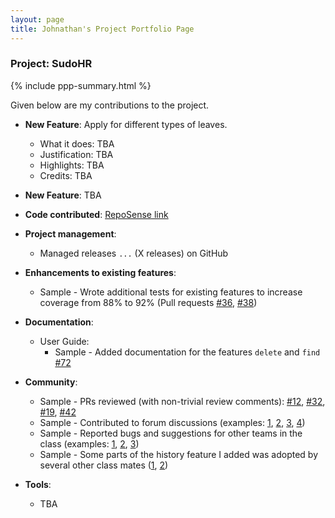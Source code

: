 ```yaml
---
layout: page
title: Johnathan's Project Portfolio Page
---
```


### Project: SudoHR

{% include ppp-summary.html %}

Given below are my contributions to the project.

* **New Feature**: Apply for different types of leaves.
    * What it does: TBA
    * Justification: TBA
    * Highlights: TBA
    * Credits: TBA

* **New Feature**: TBA

* **Code contributed**: [RepoSense link]()

* **Project management**:
    * Managed releases `...` (X releases) on GitHub

* **Enhancements to existing features**:
    * Sample - Wrote additional tests for existing features to increase coverage from 88% to 92% (Pull requests [\#36](), [\#38]())

* **Documentation**:
    * User Guide:
        * Sample - Added documentation for the features `delete` and `find` [\#72]()

* **Community**:
    * Sample - PRs reviewed (with non-trivial review comments): [\#12](), [\#32](), [\#19](), [\#42]()
    * Sample - Contributed to forum discussions (examples: [1](), [2](), [3](), [4]())
    * Sample - Reported bugs and suggestions for other teams in the class (examples: [1](), [2](), [3]())
    * Sample - Some parts of the history feature I added was adopted by several other class mates ([1](), [2]())

* **Tools**:
    * TBA
